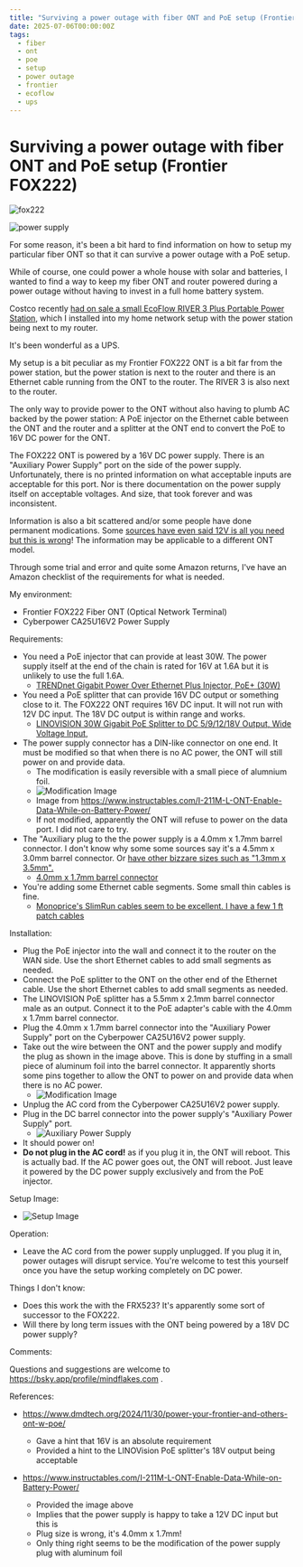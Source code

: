 ```yaml
---
title: "Surviving a power outage with fiber ONT and PoE setup (Frontier FOX222)"
date: 2025-07-06T00:00:00Z
tags:
  - fiber
  - ont
  - poe
  - setup
  - power outage
  - frontier
  - ecoflow
  - ups
---
```


# Surviving a power outage with fiber ONT and PoE setup (Frontier FOX222)

![fox222](https://assets.mindflakes.com/fiber-poe/fox222.jpg)

![power supply](https://assets.mindflakes.com/fiber-poe/CA25U16V2.jpg)

For some reason, it's been a bit hard to find information on how to setup my particular fiber ONT so that it can survive a power outage with a PoE setup.

While of course, one could power a whole house with solar and batteries, I wanted to find a way to keep my fiber ONT and router powered during a power outage without having to invest in a full home battery system.

Costco recently [had on sale a small EcoFlow RIVER 3 Plus Portable Power Station](https://slickdeals.net/f/18368635-ecoflow-river-3-plus-wireless-boost-combo-219), which I installed into my home network setup with the power station being next to my router.

It's been wonderful as a UPS.

My setup is a bit peculiar as my Frontier FOX222 ONT is a bit far from the power station, but the power station is next to the router and there is an Ethernet cable running from the ONT to the router. The RIVER 3 is also next to the router.

The only way to provide power to the ONT without also having to plumb AC backed by the power station: A PoE injector on the Ethernet cable between the ONT and the router and a splitter at the ONT end to convert the PoE to 16V DC power for the ONT.

The FOX222 ONT is powered by a 16V DC power supply. There is an "Auxiliary Power Supply" port on the side of the power supply. Unfortunately, there is no printed information on what acceptable inputs are acceptable for this port. Nor is there documentation on the power supply itself on acceptable voltages. And size, that took forever and was inconsistent.

Information is also a bit scattered and/or some people have done permanent modications. Some [sources have even said 12V is all you need but this is wrong](https://www.instructables.com/I-211M-L-ONT-Enable-Data-While-on-Battery-Power/)! The information may be applicable to a different ONT model.

Through some trial and error and quite some Amazon returns, I've have an Amazon checklist of the requirements for what is needed.

My environment:

* Frontier FOX222 Fiber ONT (Optical Network Terminal)
* Cyberpower CA25U16V2 Power Supply

Requirements:

* You need a PoE injector that can provide at least 30W. The power supply itself at the end of the chain is rated for 16V at 1.6A but it is unlikely to use the full 1.6A.
  * [TRENDnet Gigabit Power Over Ethernet Plus Injector, PoE+ (30W)](https://amzn.to/3Iubo63)
* You need a PoE splitter that can provide 16V DC output or something close to it. The FOX222 ONT requires 16V DC input. It will not run with 12V DC input. The 18V DC output is within range and works.
  * [LINOVISION 30W Gigabit PoE Splitter to DC 5/9/12/18V Output, Wide Voltage Input,](https://amzn.to/4ew8v0C)
* The power supply connector has a DIN-like connector on one end. It must be modified so that when there is no AC power, the ONT will still power on and provide data.
  * The modification is easily reversible with a small piece of alumnium foil.
  * ![Modification Image](https://assets.mindflakes.com/fiber-poe/power-supply-plug-modification.webp)
  * Image from https://www.instructables.com/I-211M-L-ONT-Enable-Data-While-on-Battery-Power/
  * If not modified, apparently the ONT will refuse to power on the data port. I did not care to try.
* The "Auxiliary plug to the the power supply is a 4.0mm x 1.7mm barrel connector. I don't know why some some sources say it's a 4.5mm x 3.0mm barrel connector. Or [have other bizzare sizes such as "1.3mm x 3.5mm".](https://www.instructables.com/I-211M-L-ONT-Enable-Data-While-on-Battery-Power/)
  * [4.0mm x 1.7mm barrel connector](https://amzn.to/4eKLUgX)
* You're adding some Ethernet cable segments. Some small thin cables is fine.
  * [Monoprice's SlimRun cables seem to be excellent. I have a few 1 ft patch cables](https://amzn.to/4nyWHyP)

Installation:

* Plug the PoE injector into the wall and connect it to the router on the WAN side. Use the short Ethernet cables to add small segments as needed.
* Connect the PoE splitter to the ONT on the other end of the Ethernet cable. Use the short Ethernet cables to add small segments as needed.
* The LINOVISION PoE splitter has a 5.5mm x 2.1mm barrel connector male as an output. Connect it to the PoE adapter's cable with the 4.0mm x 1.7mm barrel connector.
* Plug the 4.0mm x 1.7mm barrel connector into the "Auxiliary Power Supply" port on the Cyberpower CA25U16V2 power supply.
* Take out the wire between the ONT and the power supply and modify the plug as shown in the image above. This is done by stuffing in a small piece of aluminum foil into the barrel connector. It apparently shorts some pins together to allow the ONT to power on and provide data when there is no AC power.
  * ![Modification Image](https://assets.mindflakes.com/fiber-poe/power-supply-plug-modification.webp)
* Unplug the AC cord from the Cyberpower CA25U16V2 power supply.
* Plug in the DC barrel connector into the power supply's "Auxiliary Power Supply" port.
  * ![Auxiliary Power Supply](https://assets.mindflakes.com/fiber-poe/auxilllary_power_supply.jpg)
* It should power on!
* **Do not plug in the AC cord!** as if you plug it in, the ONT will reboot. This is actually bad. If the AC power goes out, the ONT will reboot. Just leave it powered by the DC power supply exclusively and from the PoE injector.

Setup Image:

* ![Setup Image](https://assets.mindflakes.com/fiber-poe/setup.jpg)

Operation:

* Leave the AC cord from the power supply unplugged. If you plug it in, power outages will disrupt service. You're welcome to test this yourself once you have the setup working completely on DC power.

Things I don't know:

* Does this work the with the FRX523? It's apparently some sort of successor to the FOX222.
* Will there by long term issues with the ONT being powered by a 18V DC power supply?

Comments:

Questions and suggestions are welcome to https://bsky.app/profile/mindflakes.com .

References:

* https://www.dmdtech.org/2024/11/30/power-your-frontier-and-others-ont-w-poe/
  * Gave a hint that 16V is an absolute requirement
  * Provided a hint to the LINOVision PoE splitter's 18V output being acceptable

* https://www.instructables.com/I-211M-L-ONT-Enable-Data-While-on-Battery-Power/
  * Provided the image above
  * Implies that the power supply is happy to take a 12V DC input but this is
  * Plug size is wrong, it's 4.0mm x 1.7mm!
  * Only thing right seems to be the modification of the power supply plug with aluminum foil